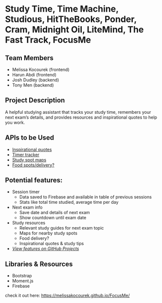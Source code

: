 # Study Time, Time Machine, Studious, HitTheBooks, Ponder, Cram, Midnight Oil, LiteMind, The Fast Track, FocusMe

## Team Members
- Melissa Kocourek (frontend)
- Harun Abdi (frontend)
- Josh Dudley (backend)
- Tony Men (backend)

## Project Description
A helpful studying assistant that tracks your study time, remembers your next exam’s details, and provides resources and inspirational quotes to help you work.

## APIs to be Used
- [Inspirational quotes](https://rapidapi.com/timshim/api/quotes)
- [Timer tracker](https://rapidapi.com/api4yaware/api/yaware-timetracker)
- [Study spot maps](https://rapidapi.com/dimas/api/GooglePlaces)
- [Food spots/delivery?](https://rapidapi.com/hoppitapi/api/hoppit-restaurant-guide)

## Potential features:
- Session timer
	- Data saved to Firebase and available in table of previous sessions
	- Stats like total time studied, average time per day
- Next exam info
	- Save date and details of next exam
	- Show countdown until exam date
- Study resources
	- Relevant study guides for next exam topic
	- Maps for nearby study spots
	- Food delivery?
	- Inspirational quotes & study tips
- _[View features on GitHub Projects](https://github.com/bigreader/bootcamp-studyhelper/projects/1)_

## Libraries & Resources
- Bootstrap
- Moment.js
- Firebase


check it out here: https://melissakocourek.github.io/FocusMe/

